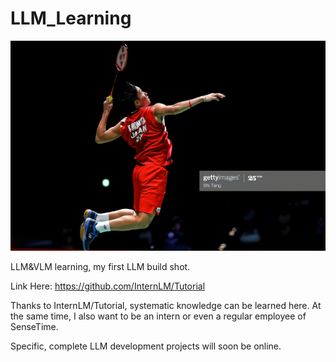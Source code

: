 # LLM_Learning

![image](assets/images/taotian.jpg)


LLM&amp;VLM learning, my first LLM build shot.

Link Here: https://github.com/InternLM/Tutorial

Thanks to InternLM/Tutorial, systematic knowledge can be learned here.
At the same time, I also want to be an intern or even a regular employee of SenseTime.

Specific, complete LLM development projects will soon be online.
